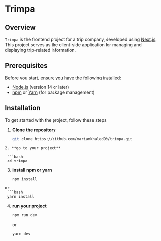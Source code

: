 # Trimpa

## Overview

`Trimpa` is the frontend project for a trip company, developed using [Next.js](https://nextjs.org/). This project serves as the client-side application for managing and displaying trip-related information.

## Prerequisites

Before you start, ensure you have the following installed:

- [Node.js](https://nodejs.org/) (version 14 or later)
- [npm](https://www.npmjs.com/) or [Yarn](https://yarnpkg.com/) (for package management)

## Installation

To get started with the project, follow these steps:

1. **Clone the repository**

   ```bash
   git clone https://github.com/mariamkhaled99/trimpa.git
   ```

````
2. **go to your project**

 ```bash
 cd trimpa
````

3. **install npm or yarn**

   ```bash
   npm install
   ```

````
or
 ```bash
 yarn install
````

4. **run your project**

   ```bash
   npm run dev
   ```

   or

   ```bash
   yarn dev
   ```
